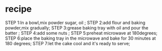 # recipe

STEP 1:In a bowl,mix powder sugar, oil ;
STEP 2:add flour and baking powder,mix gradually;
STEP 3:grease baking tray with oil and pour the batter ;
STEP 4:add some nuts ;
STEP 5:preheat microwave at 180degrees;
STEP 6:place the baking tray in the microwave and bake for 30 minutes at          180 degrees; 
STEP 7:let the cake cool and it's ready to serve; 